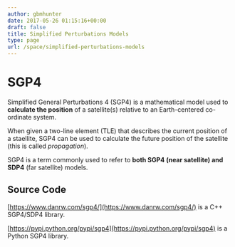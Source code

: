 ```yaml
---
author: gbmhunter
date: 2017-05-26 01:15:16+00:00
draft: false
title: Simplified Perturbations Models
type: page
url: /space/simplified-perturbations-models
---
```


# SGP4




Simplified General Perturbations 4 (SGP4) is a mathematical model used to **calculate the position** of a satellite(s) relative to an Earth-centered co-ordinate system.




When given a two-line element (TLE) that describes the current position of a staellite, SGP4 can be used to calculate the future position of the satellite (this is called _propagation_).




SGP4 is a term commonly used to refer to **both SGP4 (near satellite) and SDP4** (far satellite) models.




## Source Code




[https://www.danrw.com/sgp4/](https://www.danrw.com/sgp4/) is a C++ SGP4/SDP4 library.




[https://pypi.python.org/pypi/sgp4](https://pypi.python.org/pypi/sgp4) is a Python SGP4 library.
